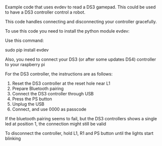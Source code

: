 Example code that uses evdev to read a DS3 gamepad. This could be used to have 
a DS3 controller control a robot. 

This code handles connecting and disconnecting your controller gracefully.


To use this code you need to install the python module evdev:

Use this command:

sudo pip install evdev



Also, you need to connect your DS3 (or after some updates DS4) controller to
your raspberry pi

For the DS3 controller, the instructions are as follows:
1. Reset the DS3 controller at the reset hole near L1
2. Prepare Bluetooth pairing
3. Connect the DS3 controller through USB
4. Press the PS button
5. Unplug the USB
6. Connect, and use 0000 as passcode

If the bluetooth pairing seems to fail, but the DS3 controllers shows a single
led at position 1, the connection might still be valid

To disconnect the controller, hold L1, R1 and PS button until the lights start blinking

